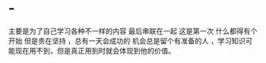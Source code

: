 # -
主要是为了自己学习各种不一样的内容  最后串联在一起
这是第一次 什么都得有个 开始 但是贵在坚持 ，总有一天会成功的 
机会总是留个有准备的人 ，学习知识可能现在用不到，但是真正用到时就会体现到他的价值。
